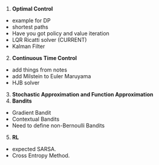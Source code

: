 1. **Optimal Control**
 - example for DP
 - shortest paths
 - Have you got policy and value iteration
 - LQR Ricatti solver (CURRENT)
 - Kalman Filter
2. **Continuous Time Control**
 - add things from notes
 - add Milstein to Euler Maruyama
 - HJB solver
3. **Stochastic Approximation and Function Approximation**
4. **Bandits**
 - Gradient Bandit
-  Contextual Bandits
 - Need to define non-Bernoulli Bandits
5. **RL** 
 - expected SARSA.
 - Cross Entropy Method.

